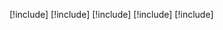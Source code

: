 [!include[](./wp-data-loss-prevention.md)]
[!include[](./create-dlp-policy.md)]
[!include[](./prevent-data-loss.md)]
[!include[](./powerapps-powershell.md)]
[!include[](./data-loss-prevention-sdk.md)]

